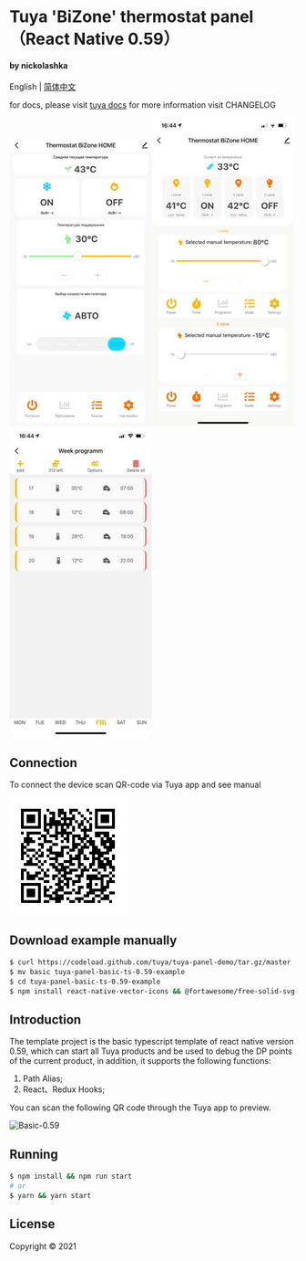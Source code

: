 # Tuya 'BiZone' thermostat panel（React Native 0.59）
#### by nickolashka

English | [简体中文](./README-zh_CN.md)

for docs, please visit [tuya docs](https://docs.tuya.com)
for more information visit CHANGELOG

![Screenshots](https://github.com/nickolasdzemian/res/blob/main/blobs/2sex_screen_cli.jpg)![Screenshots](https://github.com/nickolasdzemian/res/blob/main/blobs/2sex_screen_zone.jpg)![Screenshots](https://github.com/nickolasdzemian/res/blob/main/blobs/2sex_screen_chart.jpg)

## Connection
To connect the device scan QR-code via Tuya app and see manual

![QR-code](https://github.com/nickolasdzemian/res/blob/main/blobs/2sexQRconn.jpg)

## Download example manually

```bash
$ curl https://codeload.github.com/tuya/tuya-panel-demo/tar.gz/master | tar -xz --strip=2 tuya-panel-demo-master/examples/basic-ts-0.59
$ mv basic tuya-panel-basic-ts-0.59-example
$ cd tuya-panel-basic-ts-0.59-example
$ npm install react-native-vector-icons && @fortawesome/free-solid-svg-icons && @fortawesome/react-native-fontawesome
```

## Introduction

The template project is the basic typescript template of react native version 0.59, which can start all Tuya products and be used to debug the DP points of the current product, in addition, it supports the following functions:

1. Path Alias;
2. React、Redux Hooks;

You can scan the following QR code through the Tuya app to preview.

![Basic-0.59](https://images.tuyacn.com/rms-static/91fab3d0-392d-11eb-8584-77b31b3e78b8-1607415345037.png?tyName=basic-0.59.png)

## Running

```bash
$ npm install && npm run start
# or
$ yarn && yarn start
```

## License

Copyright © 2021
